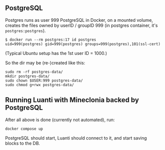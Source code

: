 




## PostgreSQL
Postgres runs as user 999
PostgreSQL in Docker, on a mounted volume, creates the files owned by userID / groupID 999 (in postgres container, it's `postgres:postgres`).
```
$ docker run --rm postgres:17 id postgres
uid=999(postgres) gid=999(postgres) groups=999(postgres),101(ssl-cert)
```

(Typical Ubuntu setup has the 1st user ID = 1000.)

So the dir may be (re-)created like this:

```
sudo rm -rf postgres-data/
mkdir postgres-data/
sudo chown $USER:999 postgres-data/
sudo chmod g+rwx postgres-data/
```


## Running Luanti with Mineclonia backed by PostgreSQL
After all above is done (currently not automated), run:

```
docker compose up
```

PostgreSQL should start, Luanti should connect to it, and start saving blocks to the DB.